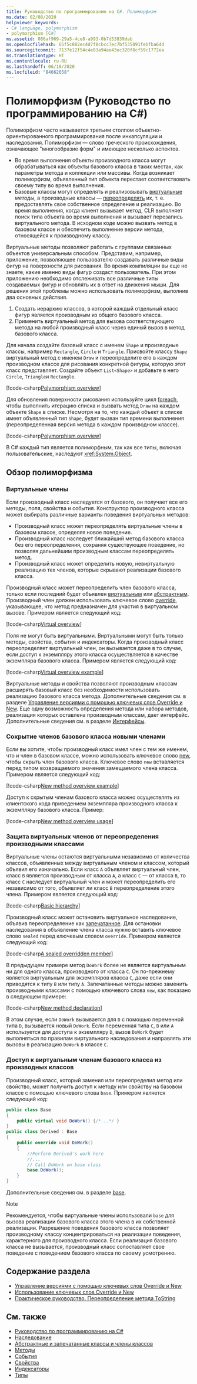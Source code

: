```yaml
---
title: Руководство по программированию на C#. Полиморфизм
ms.date: 02/08/2020
helpviewer_keywords:
- C# language, polymorphism
- polymorphism [C#]
ms.assetid: 086af969-29a5-4ce8-a993-0b7d53839dab
ms.openlocfilehash: 65f5c882ec4d7f8cbcc7ec7bf535091febfba64d
ms.sourcegitcommit: 7137e12f54c4e83a94ae43ec320f8cf59c1772ea
ms.translationtype: HT
ms.contentlocale: ru-RU
ms.lasthandoff: 06/10/2020
ms.locfileid: "84662658"
---
```

# <a name="polymorphism-c-programming-guide"></a>Полиморфизм (Руководство по программированию на C#)

Полиморфизм часто называется третьим столпом объектно-ориентированного программирования после инкапсуляции и наследования. Полиморфизм — слово греческого происхождения, означающее "многообразие форм" и имеющее несколько аспектов.
  
- Во время выполнения объекты производного класса могут обрабатываться как объекты базового класса в таких местах, как параметры метода и коллекции или массивы. Когда возникает полиморфизм, объявленный тип объекта перестает соответствовать своему типу во время выполнения.
- Базовые классы могут определять и реализовывать [виртуальные](../../language-reference/keywords/virtual.md) *методы*, а производные классы — [переопределять](../../language-reference/keywords/override.md) их, т. е. предоставлять свое собственное определение и реализацию. Во время выполнения, когда клиент вызывает метод, CLR выполняет поиск типа объекта во время выполнения и вызывает перезапись виртуального метода. В исходном коде можно вызвать метод в базовом классе и обеспечить выполнение версии метода, относящейся к производному классу.

Виртуальные методы позволяют работать с группами связанных объектов универсальным способом. Представим, например, приложение, позволяющее пользователю создавать различные виды фигур на поверхности для рисования. Во время компиляции вы еще не знаете, какие именно виды фигур создаст пользователь. При этом приложению необходимо отслеживать все различные типы создаваемых фигур и обновлять их в ответ на движения мыши. Для решения этой проблемы можно использовать полиморфизм, выполнив два основных действия.

1. Создать иерархию классов, в которой каждый отдельный класс фигур является производным из общего базового класса.
1. Применить виртуальный метод для вызова соответствующего метода на любой производный класс через единый вызов в метод базового класса.

Для начала создайте базовый класс с именем `Shape` и производные классы, например `Rectangle`, `Circle` и `Triangle`. Присвойте классу `Shape` виртуальный метод с именем `Draw` и переопределите его в каждом производном классе для рисования конкретной фигуры, которую этот класс представляет. Создайте объект `List<Shape>` и добавьте в него `Circle`, `Triangle`и `Rectangle`.

[!code-csharp[Polymorphism overview](~/samples/snippets/csharp/objectoriented/Inheritance.cs#PolymorphismOverview)]

Для обновления поверхности рисования используйте цикл [foreach](../../language-reference/keywords/foreach-in.md), чтобы выполнить итерацию списка и вызвать метод `Draw` на каждом объекте `Shape` в списке. Несмотря на то, что каждый объект в списке имеет объявленный тип `Shape`, будет вызван тип времени выполнения (переопределенная версия метода в каждом производном классе).

[!code-csharp[Polymorphism overview](~/samples/snippets/csharp/objectoriented/Inheritance.cs#UsePolymorphism)]

В C# каждый тип является полиморфным, так как все типы, включая пользовательские, наследуют <xref:System.Object>.  

## <a name="polymorphism-overview"></a>Обзор полиморфизма

### <a name="virtual-members"></a>Виртуальные члены

Если производный класс наследуется от базового, он получает все его методы, поля, свойства и события. Конструктор производного класса может выбирать различные варианты поведения виртуальных методов:

- Производный класс может переопределять виртуальные члены в базовом классе, определяя новое поведение.
- Производный класс наследует ближайший метод базового класса без его переопределения, сохраняя существующее поведение, но позволяя дальнейшим производным классам переопределять метод.
- Производный класс может определить новую, невиртуальную реализацию тех членов, которые скрывают реализации базового класса.

Производный класс может переопределить член базового класса, только если последний будет объявлен [виртуальным](../../language-reference/keywords/virtual.md) или [абстрактным](../../language-reference/keywords/abstract.md). Производный член должен использовать ключевое слово [override](../../language-reference/keywords/override.md), указывающее, что метод предназначен для участия в виртуальном вызове. Примером является следующий код:

[!code-csharp[Virtual overview](~/samples/snippets/csharp/objectoriented/Inheritance.cs#VirtualMethods)]

Поля не могут быть виртуальными. Виртуальными могут быть только методы, свойства, события и индексаторы. Когда производный класс переопределяет виртуальный член, он вызывается даже в то случае, если доступ к экземпляру этого класса осуществляется в качестве экземпляра базового класса. Примером является следующий код:

[!code-csharp[Virtual overview example](~/samples/snippets/csharp/objectoriented/Inheritance.cs#SnippetTestVirtualMethods)]

Виртуальные методы и свойства позволяют производным классам расширять базовый класс без необходимости использовать реализацию базового класса метода. Дополнительные сведения см. в разделе [Управление версиями с помощью ключевых слов Override и New](./versioning-with-the-override-and-new-keywords.md). Еще одну возможность определения метода или набора методов, реализация которых оставлена производным классам, дает интерфейс. Дополнительные сведения см. в разделе [Интерфейсы](../interfaces/index.md).

### <a name="hide-base-class-members-with-new-members"></a>Сокрытие членов базового класса новыми членами

Если вы хотите, чтобы производный класс имел член с тем же именем, что и член в базовом классе, можно использовать ключевое слово [new](../../language-reference/keywords/new-modifier.md), чтобы скрыть член базового класса. Ключевое слово `new` вставляется перед типом возвращаемого значения замещаемого члена класса. Примером является следующий код:

[!code-csharp[New method overview example](~/samples/snippets/csharp/objectoriented/Inheritance.cs#NewMethods)]

Доступ к скрытым членам базового класса можно осуществлять из клиентского кода приведением экземпляра производного класса к экземпляру базового класса. Пример:

[!code-csharp[New method overview usage](~/samples/snippets/csharp/objectoriented/Inheritance.cs#UseNewMethods)]

### <a name="prevent-derived-classes-from-overriding-virtual-members"></a>Защита виртуальных членов от переопределения производными классами  

Виртуальные члены остаются виртуальными независимо от количества классов, объявленных между виртуальным членом и классом, который объявил его изначально. Если класс `A` объявляет виртуальный член, класс `B` является производным от класса `A`, а класс `C` — от класса `B`, то класс `C` наследует виртуальный член и может переопределить его независимо от того, объявляет ли класс `B` переопределение этого члена. Примером является следующий код:

[!code-csharp[Basic hierarchy](~/samples/snippets/csharp/objectoriented/Hierarchy.cs#FirstHierarchy)]

Производный класс может остановить виртуальное наследование, объявив переопределение как [запечатанное](../../language-reference/keywords/sealed.md). Для остановки наследования в объявление члена класса нужно вставить ключевое слово `sealed` перед ключевым словом `override`. Примером является следующий код:

[!code-csharp[A sealed overridden member](~/samples/snippets/csharp/objectoriented/Hierarchy.cs#SealedOverride)]

В предыдущем примере метод `DoWork` более не является виртуальным ни для одного класса, производного от класса `C`. Он по-прежнему является виртуальным для экземпляров класса `C`, даже если они приводятся к типу `B` или типу `A`. Запечатанные методы можно заменить производными классами с помощью ключевого слова `new`, как показано в следующем примере:

[!code-csharp[New method declaration](~/samples/snippets/csharp/objectoriented/Hierarchy.cs#NewDeclaration)]

В этом случае, если `DoWork` вызывается для `D` с помощью переменной типа `D`, вызывается новый `DoWork`. Если переменная типа `C`, `B` или `A` используется для доступа к экземпляру `D`, вызов `DoWork` будет выполняться по правилам виртуального наследования и направлять эти вызовы в реализацию `DoWork` в классе `C`.

### <a name="access-base-class-virtual-members-from-derived-classes"></a>Доступ к виртуальным членам базового класса из производных классов

Производный класс, который заменил или переопределил метод или свойство, может получить доступ к методу или свойству на базовом классе с помощью ключевого слова `base`. Примером является следующий код:

```csharp
public class Base
{
    public virtual void DoWork() {/*...*/ }
}
public class Derived : Base
{
    public override void DoWork()
    {
        //Perform Derived's work here
        //...
        // Call DoWork on base class
        base.DoWork();
    }
}
```

Дополнительные сведения см. в разделе [base](../../language-reference/keywords/base.md).

> [!NOTE]
> Рекомендуется, чтобы виртуальные члены использовали `base` для вызова реализации базового класса этого члена в их собственной реализации. Разрешение поведения базового класса позволяет производному классу концентрироваться на реализации поведения, характерного для производного класса. Если реализация базового класса не вызывается, производный класс сопоставляет свое поведение с поведением базового класса по своему усмотрению.

## <a name="in-this-section"></a>Содержание раздела

- [Управление версиями с помощью ключевых слов Override и New](./versioning-with-the-override-and-new-keywords.md)
- [Использование ключевых слов Override и New](./knowing-when-to-use-override-and-new-keywords.md)
- [Практическое руководство. Переопределение метода ToString](./how-to-override-the-tostring-method.md)

## <a name="see-also"></a>См. также

- [Руководство по программированию на C#](../index.md)
- [Наследование](./inheritance.md)
- [Абстрактные и запечатанные классы и члены классов](./abstract-and-sealed-classes-and-class-members.md)
- [Методы](./methods.md)
- [События](../events/index.md)
- [Свойства](./properties.md)
- [Индексаторы](../indexers/index.md)
- [Типы](../types/index.md)
